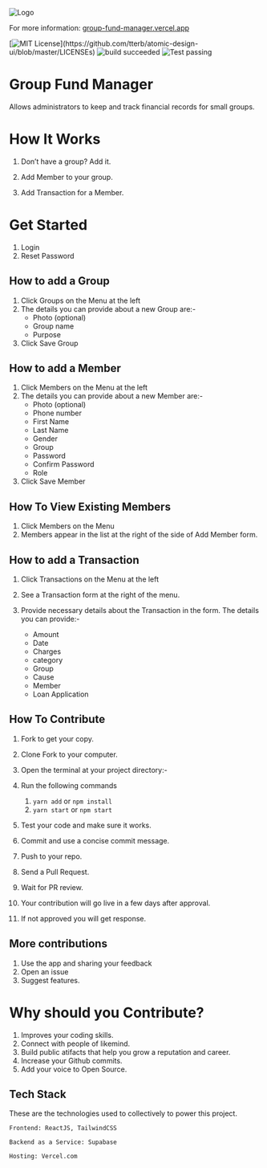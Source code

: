 ![Logo](public/logo192.png)

For more information: [group-fund-manager.vercel.app](https://group-fund-manager.vercel.app)

[![MIT License](https://img.shields.io/apm/l/atomic-design-ui.svg?)](https://github.com/tterb/atomic-design-ui/blob/master/LICENSEs)
![build succeeded](https://img.shields.io/badge/build-succeeded-brightgreen.svg)
![Test passing](https://img.shields.io/badge/Tests-passing-brightgreen.svg)

# Group Fund Manager

Allows administrators to keep and track financial records for small groups.

# How It Works

1. Don’t have a group? Add it.

2. Add Member to your group.

3. Add Transaction for a Member.

# Get Started

1. Login
2. Reset Password

## How to add a Group

1. Click Groups on the Menu at the left
2. The details you can provide about a new Group are:-
    - Photo (optional)
    - Group name
    - Purpose
3. Click Save Group

## How to add a Member

1. Click Members on the Menu at the left
2. The details you can provide about a new Member are:-
    - Photo (optional)
    - Phone number
    - First Name
    - Last Name
    - Gender
    - Group
    - Password
    - Confirm Password
    - Role
3. Click Save Member

## How To View Existing Members

1. Click Members on the Menu
2. Members appear in the list at the right of the side of Add Member form.

## How to add a Transaction

1. Click Transactions on the Menu at the left
2. See a Transaction form at the right of the menu.
3. Provide necessary details about the Transaction in the form. The details you can provide:-

    - Amount
    - Date
    - Charges
    - category
    - Group
    - Cause
    - Member
    - Loan Application

## How To Contribute

1. Fork to get your copy.
2. Clone Fork to your computer.
3. Open the terminal at your project directory:-
4. Run the following commands

    1. `yarn add` or `npm install`
    2. `yarn start` or `npm start`

5. Test your code and make sure it works.
6. Commit and use a concise commit message.
7. Push to your repo.
8. Send a Pull Request.
9. Wait for PR review.

10. Your contribution will go live in a few days after approval.

11. If not approved you will get response.

## More contributions

1. Use the app and sharing your feedback
2. Open an issue
3. Suggest features.

# Why should you Contribute?

1. Improves your coding skills.
2. Connect with people of likemind.
3. Build public atifacts that help you grow a reputation and career.
4. Increase your Github commits.
5. Add your voice to Open Source.

## Tech Stack

These are the technologies used to collectively to power this project.

    Frontend: ReactJS, TailwindCSS

    Backend as a Service: Supabase

    Hosting: Vercel.com
